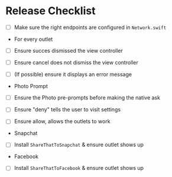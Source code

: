 Release Checklist
===

- [ ] Make sure the right endpoints are configured in `Network.swift`

- For every outlet
 - [ ] Ensure succes dismissed the view controller
 - [ ] Ensure cancel does not dismiss the view controller
 - [ ] (If possible) ensure it displays an error message


 - Photo Prompt
 - [ ] Ensure the Photo pre-prompts before making the native ask
 - [ ] Ensure "deny" tells the user to visit settings
 - [ ] Ensure allow, allows the outlets to work



 - Snapchat
 - [ ] Install `ShareThatToSnapchat` & ensure outlet shows up

 - Facebook
 - [ ] Install `ShareThatToFacebook` & ensure outlet shows up
